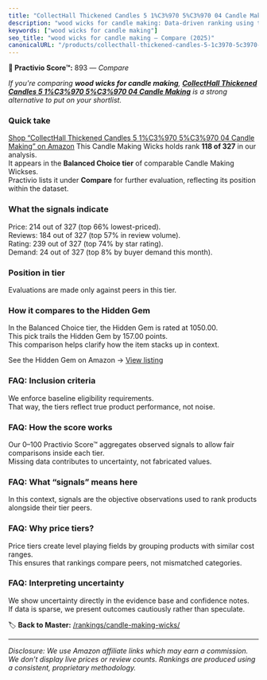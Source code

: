 ```yaml
---
title: "CollectHall Thickened Candles 5 1%C3%970 5%C3%970 04 Candle Making"
description: "wood wicks for candle making: Data-driven ranking using the Practivio Score™. Positioned by quality, value, demand, findability, momentum."
keywords: ["wood wicks for candle making"]
seo_title: "wood wicks for candle making — Compare (2025)"
canonicalURL: "/products/collecthall-thickened-candles-5-1c3970-5c3970-04-candle-making-B0DR8JQ1Z5/"
---
```


**🛒 Practivio Score™:** 893 — _Compare_


*If you're comparing **wood wicks for candle making**, **[CollectHall Thickened Candles 5 1%C3%970 5%C3%970 04 Candle Making](https://www.amazon.com/dp/B0DR8JQ1Z5?tag=practivio-20)** is a strong alternative to put on your shortlist.*
### Quick take
[Shop “CollectHall Thickened Candles 5 1%C3%970 5%C3%970 04 Candle Making” on Amazon](https://www.amazon.com/dp/B0DR8JQ1Z5?tag=practivio-20)
This Candle Making Wicks holds rank **118 of 327** in our analysis.  
It appears in the **Balanced Choice tier** of comparable Candle Making Wickses.  
Practivio lists it under **Compare** for further evaluation, reflecting its position within the dataset.

### What the signals indicate
Price: 214 out of 327 (top 66% lowest-priced).  
Reviews: 184 out of 327 (top 57% in review volume).  
Rating: 239 out of 327 (top 74% by star rating).  
Demand: 24 out of 327 (top 8% by buyer demand this month).

### Position in tier
Evaluations are made only against peers in this tier.

### How it compares to the Hidden Gem
In the Balanced Choice tier, the Hidden Gem is rated at 1050.00.  
This pick trails the Hidden Gem by 157.00 points.  
This comparison helps clarify how the item stacks up in context.  

See the Hidden Gem on Amazon → [View listing](https://www.amazon.com/dp/B07K1YZ27X?tag=practivio-20)

### FAQ: Inclusion criteria
We enforce baseline eligibility requirements.  
That way, the tiers reflect true product performance, not noise.

### FAQ: How the score works
Our 0–100 Practivio Score™ aggregates observed signals to allow fair comparisons inside each tier.  
Missing data contributes to uncertainty, not fabricated values.

### FAQ: What “signals” means here
In this context, signals are the objective observations used to rank products alongside their tier peers.

### FAQ: Why price tiers?
Price tiers create level playing fields by grouping products with similar cost ranges.  
This ensures that rankings compare peers, not mismatched categories.

### FAQ: Interpreting uncertainty
We show uncertainty directly in the evidence base and confidence notes.  
If data is sparse, we present outcomes cautiously rather than speculate.

<!-- Missing template for Compare/CompareWithinPriceClass -->


🏷️ **Back to Master:** [/rankings/candle-making-wicks/](/rankings/candle-making-wicks/)

---
_Disclosure: We use Amazon affiliate links which may earn a commission. We don’t display live prices or review counts. Rankings are produced using a consistent, proprietary methodology._
